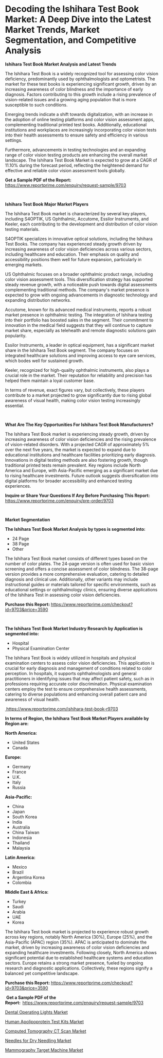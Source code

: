 <p><h1>Decoding the Ishihara Test Book Market: A Deep Dive into the Latest Market Trends, Market Segmentation, and Competitive Analysis</h1></p><p><strong>Ishihara Test Book Market Analysis and Latest Trends</strong></p>
<p><p>The Ishihara Test Book is a widely recognized tool for assessing color vision deficiency, predominantly used by ophthalmologists and optometrists. The market for these test books is experiencing significant growth, driven by an increasing awareness of color blindness and the importance of early diagnosis. Factors contributing to this growth include a rising prevalence of vision-related issues and a growing aging population that is more susceptible to such conditions.</p><p>Emerging trends indicate a shift towards digitalization, with an increase in the adoption of online testing platforms and color vision assessment apps, complementing traditional printed test books. Additionally, educational institutions and workplaces are increasingly incorporating color vision tests into their health assessments to ensure safety and efficiency in various settings. </p><p>Furthermore, advancements in testing technologies and an expanding range of color vision testing products are enhancing the overall market landscape. The Ishihara Test Book Market is expected to grow at a CAGR of 11.10% during the forecast period, reflecting the heightened demand for effective and reliable color vision assessment tools globally.</p></p>
<p><strong>Get a Sample PDF of the Report:&nbsp;</strong> <a href="https://www.reportprime.com/enquiry/request-sample/9703?utm_campaign=2005&utm_medium=2&utm_source=Github&utm_content=ia&utm_term=20032025&utm_id=ishihara-test-book">https://www.reportprime.com/enquiry/request-sample/9703</a></p>
<p>&nbsp;</p>
<p><strong>Ishihara Test Book Major Market Players</strong></p>
<p><p>The Ishihara Test Book market is characterized by several key players, including S4OPTIK, US Ophthalmic, Accutome, Essilor Instruments, and Keeler, each contributing to the development and distribution of color vision testing materials.</p><p>S4OPTIK specializes in innovative optical solutions, including the Ishihara Test Books. The company has experienced steady growth driven by increasing awareness of color vision deficiencies across various sectors, including healthcare and education. Their emphasis on quality and accessibility positions them well for future expansion, particularly in emerging markets.</p><p>US Ophthalmic focuses on a broader ophthalmic product range, including color vision assessment tools. This diversification strategy has supported steady revenue growth, with a noticeable push towards digital assessments complementing traditional methods. The company's market presence is expected to grow with ongoing advancements in diagnostic technology and expanding distribution networks.</p><p>Accutome, known for its advanced medical instruments, reports a robust market presence in ophthalmic testing. The integration of Ishihara testing into their portfolio has boosted sales in the segment. Their commitment to innovation in the medical field suggests that they will continue to capture market share, especially as telehealth and remote diagnostic solutions gain popularity.</p><p>Essilor Instruments, a leader in optical equipment, has a significant market share in the Ishihara Test Book segment. The company focuses on integrated healthcare solutions and improving access to eye care services, which bodes well for sustained growth.</p><p>Keeler, recognized for high-quality ophthalmic instruments, also plays a crucial role in the market. Their reputation for reliability and precision has helped them maintain a loyal customer base.</p><p>In terms of revenue, exact figures vary, but collectively, these players contribute to a market projected to grow significantly due to rising global awareness of visual health, making color vision testing increasingly essential.</p></p>
<p>&nbsp;</p>
<p><strong>What Are The Key Opportunities For Ishihara Test Book Manufacturers?</strong></p>
<p><p>The Ishihara Test Book market is experiencing steady growth, driven by increasing awareness of color vision deficiencies and the rising prevalence of vision-related disorders. With a projected CAGR of approximately 5% over the next five years, the market is expected to expand due to educational institutions and healthcare facilities prioritizing early diagnosis. Innovations in digital testing methods are also fostering growth, though traditional printed tests remain prevalent. Key regions include North America and Europe, with Asia-Pacific emerging as a significant market due to rising healthcare investments. Future outlook suggests diversification into digital platforms for broader accessibility and enhanced testing experiences.</p></p>
<p><strong>Inquire or Share Your Questions If Any Before Purchasing This Report:</strong> <a href="https://www.reportprime.com/enquiry/pre-order/9703?utm_campaign=2005&utm_medium=2&utm_source=Github&utm_content=ia&utm_term=20032025&utm_id=ishihara-test-book">https://www.reportprime.com/enquiry/pre-order/9703</a></p>
<p>&nbsp;</p>
<p><strong>Market Segmentation</strong></p>
<p><strong>The Ishihara Test Book Market Analysis by types is segmented into:</strong></p>
<p><ul><li>24 Page</li><li>38 Page</li><li>Other</li></ul></p>
<p><p>The Ishihara Test Book market consists of different types based on the number of color plates. The 24-page version is often used for basic vision screening and offers a concise assessment of color blindness. The 38-page version provides a more comprehensive evaluation, catering to detailed diagnosis and clinical use. Additionally, other variants may include instructional guides or materials tailored for specific environments, such as educational settings or ophthalmology clinics, ensuring diverse applications of the Ishihara Test in assessing color vision deficiencies.</p></p>
<p><strong>Purchase this Report:&nbsp;</strong><a href="https://www.reportprime.com/checkout?id=9703&price=3590&utm_campaign=2005&utm_medium=2&utm_source=Github&utm_content=ia&utm_term=20032025&utm_id=ishihara-test-book">https://www.reportprime.com/checkout?id=9703&price=3590</a></p>
<p>&nbsp;</p>
<p><strong>The Ishihara Test Book Market Industry Research by Application is segmented into:</strong></p>
<p><ul><li>Hospital</li><li>Physical Examination Center</li></ul></p>
<p><p>The Ishihara Test Book is widely utilized in hospitals and physical examination centers to assess color vision deficiencies. This application is crucial for early diagnosis and management of conditions related to color perception. In hospitals, it supports ophthalmologists and general practitioners in identifying issues that may affect patient safety, such as in professions requiring accurate color discrimination. Physical examination centers employ the test to ensure comprehensive health assessments, catering to diverse populations and enhancing overall patient care and awareness of visual health.</p></p>
<p><a href="https://www.reportprime.com/ishihara-test-book-r9703?utm_campaign=2005&utm_medium=2&utm_source=Github&utm_content=ia&utm_term=20032025&utm_id=ishihara-test-book">&nbsp;https://www.reportprime.com/ishihara-test-book-r9703</a></p>
<p><strong>In terms of Region, the Ishihara Test Book Market Players available by Region are:</strong></p>
<p>
    <p> <strong> North America: </strong>
        <ul>
            <li>United States</li>
            <li>Canada</li>
        </ul>
        </p> 
    <p> <strong> Europe: </strong>
        <ul>
            <li>Germany</li>
            <li>France</li>
            <li>U.K.</li>
            <li>Italy</li>
            <li>Russia</li>
        </ul>
        </p> 
    <p> <strong> Asia-Pacific: </strong>
        <ul>
            <li>China</li>
            <li>Japan</li>
            <li>South Korea</li>
            <li>India</li>
            <li>Australia</li>
            <li>China Taiwan</li>
            <li>Indonesia</li>
            <li>Thailand</li>
            <li>Malaysia</li>
        </ul>
        </p> 
    <p> <strong> Latin America: </strong>
        <ul>
            <li>Mexico</li>
            <li>Brazil</li>
            <li>Argentina Korea</li>
            <li>Colombia</li>
        </ul>
        </p> 
    <p> <strong> Middle East & Africa: </strong>
        <ul>
            <li>Turkey</li>
            <li>Saudi</li>
            <li>Arabia</li>
            <li>UAE</li>
            <li>Korea</li>
        </ul>
    </p>
    </p>
<p><p>The Ishihara Test book market is projected to experience robust growth across key regions, notably North America (30%), Europe (25%), and the Asia-Pacific (APAC) region (35%). APAC is anticipated to dominate the market, driven by increasing awareness of color vision deficiencies and expanding healthcare investments. Following closely, North America shows significant potential due to established healthcare systems and education sectors. Europe retains a strong market presence, fueled by ongoing research and diagnostic applications. Collectively, these regions signify a balanced yet competitive landscape.</p></p>
<p><strong>Purchase this Report: </strong><a href="https://www.reportprime.com/checkout?id=9703&price=3590&utm_campaign=2005&utm_medium=2&utm_source=Github&utm_content=ia&utm_term=20032025&utm_id=ishihara-test-book">https://www.reportprime.com/checkout?id=9703&price=3590</a></p>
<p>&nbsp;<strong>Get a Sample PDF of the Report:&nbsp;&nbsp;</strong><a href="https://www.reportprime.com/enquiry/request-sample/9703?utm_campaign=2005&utm_medium=2&utm_source=Github&utm_content=ia&utm_term=20032025&utm_id=ishihara-test-book">https://www.reportprime.com/enquiry/request-sample/9703</a></p>
<p><strong></strong></p>
<p><p><a href="https://github.com/andulanick3/Market-Research-Report-List-1/blob/main/dental-operating-lights-market.md?utm_campaign=2005&utm_medium=2&utm_source=Github&utm_content=ia&utm_term=20032025&utm_id=ishihara-test-book">Dental Operating Lights Market</a></p><p><a href="https://github.com/BrandonBrown3773/Market-Research-Report-List-1/blob/main/human-apolipoprotein-test-kits-market.md?utm_campaign=2005&utm_medium=2&utm_source=Github&utm_content=ia&utm_term=20032025&utm_id=ishihara-test-book">Human Apolipoprotein Test Kits Market</a></p><p><a href="https://github.com/lylyparadise/Market-Research-Report-List-6/blob/main/computed-tomography-ct-scan-market.md?utm_campaign=2005&utm_medium=2&utm_source=Github&utm_content=ia&utm_term=20032025&utm_id=ishihara-test-book">Computed Tomography CT Scan Market</a></p><p><a href="https://github.com/kakeryttri0c/Market-Research-Report-List-1/blob/main/needles-for-dry-needling-market.md?utm_campaign=2005&utm_medium=2&utm_source=Github&utm_content=ia&utm_term=20032025&utm_id=ishihara-test-book">Needles for Dry Needling Market</a></p><p><a href="https://github.com/sleeprudantf/Market-Research-Report-List-1/blob/main/mammography-target-machine-market.md?utm_campaign=2005&utm_medium=2&utm_source=Github&utm_content=ia&utm_term=20032025&utm_id=ishihara-test-book">Mammography Target Machine Market</a></p></p>